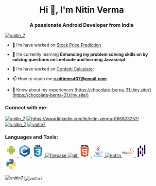 <h1 align="center">Hi 👋, I'm Nitin Verma</h1>
<h3 align="center">A passionate Android Developer from India</h3>

<p align="left"> <a href="https://twitter.com/vnitin_7" target="blank"><img src="https://img.shields.io/twitter/follow/vnitin_7?logo=twitter&style=for-the-badge" alt="vnitin_7" /></a> </p>

- 🔭 I’m have worked on [Stock Price Prediction](https://github.com/vnitin7/Stock-Price-Prediction)

- 🌱 I’m currently learning **Enhancing my problem solving skills on by solving questions on Leetcode and learning Javascript**

- 🔭 I’m have worked on [Confetti Calculator](https://github.com/vnitin7/confetti-calculator)

- 📫 How to reach me **v.nitinmsd07@gmail.com**

- 📄 Know about my experiences [https://chocolate-berna-31.tiiny.site/](https://chocolate-berna-31.tiiny.site/)

<h3 align="left">Connect with me:</h3>
<p align="left">
<a href="https://twitter.com/vnitin_7" target="blank"><img align="center" src="https://raw.githubusercontent.com/rahuldkjain/github-profile-readme-generator/master/src/images/icons/Social/twitter.svg" alt="vnitin_7" height="30" width="40" /></a>
<a href="https://linkedin.com/in/https://www.linkedin.com/in/nitin-verma-066923257/" target="blank"><img align="center" src="https://raw.githubusercontent.com/rahuldkjain/github-profile-readme-generator/master/src/images/icons/Social/linked-in-alt.svg" alt="https://www.linkedin.com/in/nitin-verma-066923257/" height="30" width="40" /></a>
<a href="https://instagram.com/v.nitin_7" target="blank"><img align="center" src="https://raw.githubusercontent.com/rahuldkjain/github-profile-readme-generator/master/src/images/icons/Social/instagram.svg" alt="v.nitin_7" height="30" width="40" /></a>
<a href="https://www.leetcode.com/vnitin7" target="blank"><img align="center" src="https://raw.githubusercontent.com/rahuldkjain/github-profile-readme-generator/master/src/images/icons/Social/leet-code.svg" alt="vnitin7" height="30" width="40" /></a>
</p>

<h3 align="left">Languages and Tools:</h3>
<p align="left"> <a href="https://developer.android.com" target="_blank" rel="noreferrer"> <img src="https://raw.githubusercontent.com/devicons/devicon/master/icons/android/android-original-wordmark.svg" alt="android" width="40" height="40"/> </a> <a href="https://www.cprogramming.com/" target="_blank" rel="noreferrer"> <img src="https://raw.githubusercontent.com/devicons/devicon/master/icons/c/c-original.svg" alt="c" width="40" height="40"/> </a> <a href="https://www.w3schools.com/css/" target="_blank" rel="noreferrer"> <img src="https://raw.githubusercontent.com/devicons/devicon/master/icons/css3/css3-original-wordmark.svg" alt="css3" width="40" height="40"/> </a> <a href="https://firebase.google.com/" target="_blank" rel="noreferrer"> <img src="https://www.vectorlogo.zone/logos/firebase/firebase-icon.svg" alt="firebase" width="40" height="40"/> </a> <a href="https://git-scm.com/" target="_blank" rel="noreferrer"> <img src="https://www.vectorlogo.zone/logos/git-scm/git-scm-icon.svg" alt="git" width="40" height="40"/> </a> <a href="https://www.w3.org/html/" target="_blank" rel="noreferrer"> <img src="https://raw.githubusercontent.com/devicons/devicon/master/icons/html5/html5-original-wordmark.svg" alt="html5" width="40" height="40"/> </a> <a href="https://www.java.com" target="_blank" rel="noreferrer"> <img src="https://raw.githubusercontent.com/devicons/devicon/master/icons/java/java-original.svg" alt="java" width="40" height="40"/> </a> <a href="https://kotlinlang.org" target="_blank" rel="noreferrer"> <img src="https://www.vectorlogo.zone/logos/kotlinlang/kotlinlang-icon.svg" alt="kotlin" width="40" height="40"/> </a> <a href="https://www.mysql.com/" target="_blank" rel="noreferrer"> <img src="https://raw.githubusercontent.com/devicons/devicon/master/icons/mysql/mysql-original-wordmark.svg" alt="mysql" width="40" height="40"/> </a> <a href="https://pandas.pydata.org/" target="_blank" rel="noreferrer"> <img src="https://raw.githubusercontent.com/devicons/devicon/2ae2a900d2f041da66e950e4d48052658d850630/icons/pandas/pandas-original.svg" alt="pandas" width="40" height="40"/> </a> <a href="https://www.python.org" target="_blank" rel="noreferrer"> <img src="https://raw.githubusercontent.com/devicons/devicon/master/icons/python/python-original.svg" alt="python" width="40" height="40"/> </a> </p>

<p><img align="left" src="https://github-readme-stats.vercel.app/api/top-langs?username=vnitin7&show_icons=true&locale=en&layout=compact" alt="vnitin7" /></p>

<p>&nbsp;<img align="center" src="https://github-readme-stats.vercel.app/api?username=vnitin7&show_icons=true&locale=en" alt="vnitin7" /></p>
